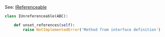 
See: [IReferenceable](../../../toolkit_api/python/commons/refer/ireferenceable/)

```python
class IUnreferenceable(ABC):

    def unset_references(self):
        raise NotImplementedError('Method from interface definition')

```

